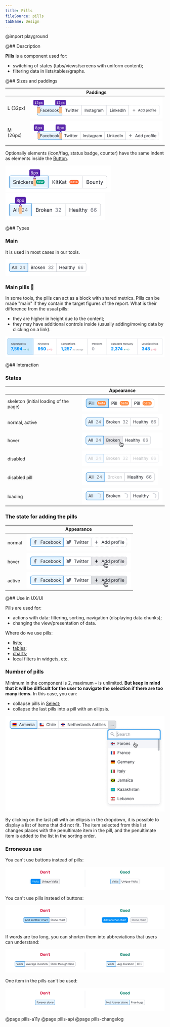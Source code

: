 ```yaml
---
title: Pills
fileSource: pills
tabName: Design
---
```


@import playground

@## Description

**Pills** is a component used for:

- switching of states (tabs/views/screens with uniform content);
- filtering data in lists/tables/graphs.

@## Sizes and paddings

|          | Paddings                               |
| -------- | -------------------------------------- |
| L (32px) | ![pill L](static/pills-paddings-L.png) |
| M (26px) | ![pill M](static/pills-paddings-M.png) |

Optionally elements (icon/flag, status badge, counter) have the same indent as elements inside the [Button](/components/button/).

![badge-paddings](static/badge-paddings.png)
![counter-paddings](static/counter-paddings.png)

@## Types

### Main

It is used in most cases in our tools.

![normal_active](static/normal_active.png)

### Main pills 👑

In some tools, the pills can act as a block with shared metrics. Pills can be made "main" if they contain the target figures of the report. What is their difference from the usual pills:

- they are higher in height due to the content;
- they may have additional controls inside (usually adding/moving data by clicking on a link).

![pills-summary](static/pills-summary.png)

@## Interaction

### States

|                                        | Appearance                                   |
| -------------------------------------- | -------------------------------------------- |
| skeleton (initial loading of the page) | ![normal_loading](static/skeleton.png)       |
| normal, active                         | ![normal_active](static/normal_active.png)   |
| hover                                  | ![normal_hover](static/hover.png)            |
| disabled                               | ![normal_disabled](static/disabled.png)      |
| disabled pill                          | ![normal_disabled](static/disabled-pill.png) |
| loading                                | ![normal_loading](static/loading.png)        |

### The state for adding the pills

|        | Appearance                                       |
| ------ | ------------------------------------------------ |
| normal | ![pills-add-normal](static/pills-add-normal.png) |
| hover  | ![normal_active](static/pills-add-hover.png)     |
| active | ![normal_active](static/pills-add-active.png)    |

@## Use in UX/UI

Pills are used for:

- actions with data: filtering, sorting, navigation (displaying data chunks);
- changing the view/presentation of data.

Where do we use pills:

- lists;
- [tables](/table-group/table/);
- [charts](/data-display/chart-controls/);
- local filters in widgets, etc.

### Number of pills

Minimum in the component is 2, maximum – is unlimited. **But keep in mind that it will be difficult for the user to navigate the selection if there are too many items.** In this case, you can:

- collapse pills in [Select](/components/select/);
- collapse the last pills into a pill with an ellipsis.

![pills-collapse](static/pills-collapse.png)

By clicking on the last pill with an ellipsis in the dropdown, it is possible to display a list of items that did not fit. The item selected from this list changes places with the penultimate item in the pill, and the penultimate item is added to the list in the sorting order.

### Erroneous use

You can't use buttons instead of pills:

![pills-butt-yes-no](static/pills-butt-yes-no.png)

You can't use pills instead of buttons:

![butt-pills-yes-no](static/butt-pills-yes-no.png)

If words are too long, you can shorten them into abbreviations that users can understand:

![pills-name-yes-no](static/pills-name-yes-no.png)

One item in the pills can't be used:

![pills-one-yes-no](static/pills-one-yes-no.png)

@page pills-a11y
@page pills-api
@page pills-changelog
